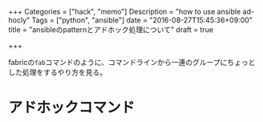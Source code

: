 +++
Categories = ["hack", "memo"]
Description = "how to use ansible ad-hocly"
Tags = ["python",  "ansible"]
date = "2016-08-27T15:45:36+09:00"
title = "ansibleのpatternとアドホック処理について"
draft = true

+++

fabricの`fab`コマンドのように、コマンドラインから一連のグループにちょっとした処理をするやり方を見る。

# アドホックコマンド


